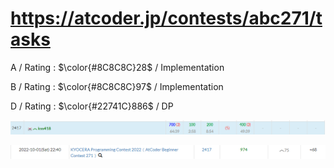 # https://atcoder.jp/contests/abc271/tasks

A / Rating : $\color{#8C8C8C}28$ / Implementation

B / Rating : $\color{#8C8C8C}97$ / Implementation

D / Rating : $\color{#22741C}886$ / DP

![My Image](https://github.com/kss418/Atcoder/blob/main/ABC/Images/Standings/271.png)

![My Image](https://github.com/kss418/Atcoder/blob/main/ABC/Images/Performance/271.png)
